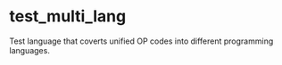 # test_multi_lang
 Test language that coverts unified OP codes into different programming languages.
